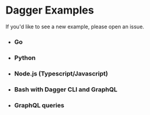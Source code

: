 # Dagger Examples

If you'd like to see a new example, please open an issue.

- ### Go
- ### Python
- ### Node.js (Typescript/Javascript)
- ### Bash with Dagger CLI and GraphQL
- ### GraphQL queries
